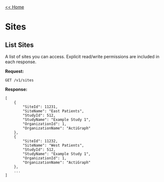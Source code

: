 [<< Home](/README.md)

Sites
===

List Sites
---

A list of sites you can access.  Explicit read/write permissions are included in each response. 

**Request:**

    GET /v1/sites

**Response:**

    [
        {
            "SiteId": 11231,
            "SiteName": "East Patients",
            "StudyId": 512,
            "StudyName": "Example Study 1",
            "OrganizationId": 1,
            "OrganizationName": "ActiGraph"
        },
        {
            "SiteId": 11232,
            "SiteName": "West Patients",
            "StudyId": 512,
            "StudyName": "Example Study 1",
            "OrganizationId": 1,
            "OrganizationName": "ActiGraph"
        },
        ...
    ]
